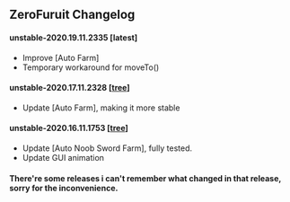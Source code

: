 ## ZeroFuruit Changelog
#### unstable-2020.19.11.2335 [latest]
+ Improve [Auto Farm]
+ Temporary workaround for moveTo()
#### unstable-2020.17.11.2328 [[tree](https://github.com/teppyboy/RbxScripts/tree/9d402483222ac3b9e3a7dac95856f23338338b67)]
+ Update [Auto Farm], making it more stable
#### unstable-2020.16.11.1753 [[tree](https://github.com/teppyboy/RbxScripts/tree/368a4af69a4b85688105358c699133822891770d/Misc/ZeroFuruit)]
+ Update [Auto Noob Sword Farm], fully tested.
+ Update GUI animation
#### There're some releases i can't remember what changed in that release, sorry for the inconvenience.
